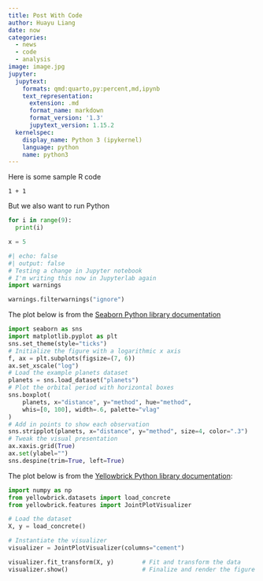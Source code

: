 ```yaml
---
title: Post With Code
author: Huayu Liang
date: now
categories:
  - news
  - code
  - analysis
image: image.jpg
jupyter:
  jupytext:
    formats: qmd:quarto,py:percent,md,ipynb
    text_representation:
      extension: .md
      format_name: markdown
      format_version: '1.3'
      jupytext_version: 1.15.2
  kernelspec:
    display_name: Python 3 (ipykernel)
    language: python
    name: python3
---
```


Here is some sample R code

```{r}
1 + 1
```

But we also want to run Python

```python
for i in range(9):
  print(i)
```

```python
x = 5
```

```python
#| echo: false
#| output: false
# Testing a change in Jupyter notebook
# I'm writing this now in Jupyterlab again
import warnings

warnings.filterwarnings("ignore")
```

The plot below is from the [Seaborn Python library documentation](https://seaborn.pydata.org/examples/horizontal_boxplot.html)

```python
import seaborn as sns
import matplotlib.pyplot as plt
sns.set_theme(style="ticks")
# Initialize the figure with a logarithmic x axis
f, ax = plt.subplots(figsize=(7, 6))
ax.set_xscale("log")
# Load the example planets dataset
planets = sns.load_dataset("planets")
# Plot the orbital period with horizontal boxes
sns.boxplot(
    planets, x="distance", y="method", hue="method",
    whis=[0, 100], width=.6, palette="vlag"
)
# Add in points to show each observation
sns.stripplot(planets, x="distance", y="method", size=4, color=".3")
# Tweak the visual presentation
ax.xaxis.grid(True)
ax.set(ylabel="")
sns.despine(trim=True, left=True)
```

The plot below is from the [Yellowbrick Python library documentation](https://www.scikit-yb.org/en/latest/api/features/jointplot.html?highlight=joint%20plot#joint-plot-visualization):

```python
import numpy as np
from yellowbrick.datasets import load_concrete
from yellowbrick.features import JointPlotVisualizer

# Load the dataset
X, y = load_concrete()

# Instantiate the visualizer
visualizer = JointPlotVisualizer(columns="cement")

visualizer.fit_transform(X, y)        # Fit and transform the data
visualizer.show()                     # Finalize and render the figure
```
